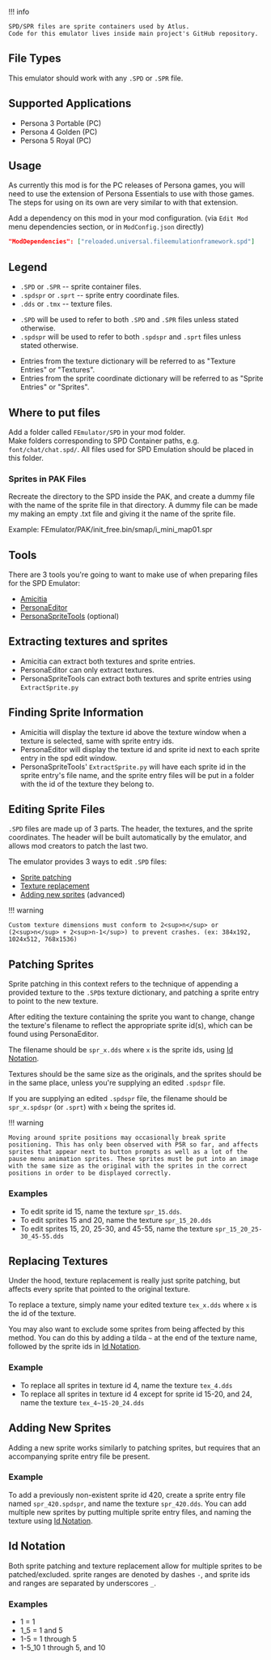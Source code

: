 !!! info

    SPD/SPR files are sprite containers used by Atlus.
    Code for this emulator lives inside main project's GitHub repository.  

## File Types

This emulator should work with any `.SPD` or `.SPR` file. 

## Supported Applications

- Persona 3 Portable (PC)  
- Persona 4 Golden (PC)  
- Persona 5 Royal (PC)  

## Usage

As currently this mod is for the PC releases of Persona games, you will need to use the extension of Persona Essentials to use with those games. The steps for using on its own are very similar to with that extension.

Add a dependency on this mod in your mod configuration. (via `Edit Mod` menu dependencies section, or in `ModConfig.json` directly)

```json
"ModDependencies": ["reloaded.universal.fileemulationframework.spd"]
```

## Legend

- `.SPD` or `.SPR` -- sprite container files.
- `.spdspr` or `.sprt` -- sprite entry coordinate files.
- `.dds` or `.tmx` -- texture files.
<!-- -->
- `.SPD` will be used to refer to both `.SPD` and `.SPR` files unless stated otherwise.
- `.spdspr` will be used to refer to both `.spdspr` and `.sprt` files unless stated otherwise.
<!-- -->
- Entries from the texture dictionary will be referred to as "Texture Entries" or "Textures".
- Entries from the sprite coordinate dictionary will be referred to as "Sprite Entries" or "Sprites".

## Where to put files

Add a folder called `FEmulator/SPD` in your mod folder.  
Make folders corresponding to SPD Container paths, e.g. `font/chat/chat.spd/`. All files used for SPD Emulation should be placed in this folder.

### Sprites in PAK Files

Recreate the directory to the SPD inside the PAK, and create a dummy file with the name of the sprite file in that directory. A dummy file can be made my making an empty .txt file and giving it the name of the sprite file.
<!-- -->
Example: FEmulator/PAK/init_free.bin/smap/i_mini_map01.spr

## Tools

There are 3 tools you're going to want to make use of when preparing files for the SPD Emulator:
<!-- -->
- [Amicitia](https://github.com/tge-was-taken/Amicitia/releases)
- [PersonaEditor](https://github.com/Secre-C/PersonaEditor/releases)
- [PersonaSpriteTools](https://github.com/Secre-C/PersonaSpriteTools) (optional)

## Extracting textures and sprites

- Amicitia can extract both textures and sprite entries.
- PersonaEditor can only extract textures.
- PersonaSpriteTools can extract both textures and sprite entries using `ExtractSprite.py`

## Finding Sprite Information

- Amicitia will display the texture id above the texture window when a texture is selected, same with sprite entry ids.
- PersonaEditor will display the texture id and sprite id next to each sprite entry in the spd edit window.
- PersonaSpriteTools' `ExtractSprite.py` will have each sprite id in the sprite entry's file name, and the sprite entry files will be put in a folder with the id of the texture they belong to.

## Editing Sprite Files

`.SPD` files are made up of 3 parts. The header, the textures, and the sprite coordinates. The header will be built automatically by the emulator, and allows mod creators to patch the last two.
<!-- -->
The emulator provides 3 ways to edit `.SPD` files:
<!-- -->
- [Sprite patching](#patching-sprites)
- [Texture replacement](#replacing-textures)
- [Adding new sprites](#adding-new-sprites) (advanced)

!!! warning

    Custom texture dimensions must conform to 2<sup>n</sup> or (2<sup>n</sup> + 2<sup>n-1</sup>) to prevent crashes. (ex: 384x192, 1024x512, 768x1536)

## Patching Sprites

Sprite patching in this context refers to the technique of appending a provided texture to the `.SPD`s texture dictionary, and patching a sprite entry to point to the new texture.

After editing the texture containing the sprite you want to change, change the texture's filename to reflect the appropriate sprite id(s), which can be found using PersonaEditor. 

The filename should be `spr_x.dds` where `x` is the sprite ids, using [Id Notation](#id-notation).

Textures should be the same size as the originals, and the sprites should be in the same place, unless you're supplying an edited `.spdspr` file.

If you are supplying an edited `.spdspr` file, the filename should be `spr_x.spdspr` (or `.sprt`) with `x` being the sprites id.

!!! warning
    
    Moving around sprite positions may occasionally break sprite positioning. This has only been observed with P5R so far, and affects sprites that appear next to button prompts as well as a lot of the pause menu animation sprites. These sprites must be put into an image with the same size as the original with the sprites in the correct positions in order to be displayed correctly.

### Examples

- To edit sprite id 15, name the texture `spr_15.dds`.
- To edit sprites 15 and 20, name the texture `spr_15_20.dds`
- To edit sprites 15, 20, 25-30, and 45-55, name the texture `spr_15_20_25-30_45-55.dds`

## Replacing Textures

Under the hood, texture replacement is really just sprite patching, but affects every sprite that pointed to the original texture.
<!-- -->
To replace a texture, simply name your edited texture `tex_x.dds` where `x` is the id of the texture.

You may also want to exclude some sprites from being affected by this method. You can do this by adding a tilda `~` at the end of the texture name, followed by the sprite ids in [Id Notation](#id-notation).

### Example

- To replace all sprites in texture id 4, name the texture `tex_4.dds`
- To replace all sprites in texture id 4 except for sprite id 15-20, and 24, name the texture `tex_4~15-20_24.dds` 

## Adding New Sprites

Adding a new sprite works similarly to patching sprites, but requires that an accompanying sprite entry file be present.

### Example

To add a previously non-existent sprite id 420, create a sprite entry file named `spr_420.spdspr`, and name the texture `spr_420.dds`.
You can add multiple new sprites by putting multiple sprite entry files, and naming the texture using [Id Notation](#id-notation).

## Id Notation

Both sprite patching and texture replacement allow for multiple sprites to be patched/excluded. sprite ranges are denoted by dashes `-`, and sprite ids and ranges are separated by underscores `_`.

### Examples

- 1 = 1
- 1_5 = 1 and 5
- 1-5 = 1 through 5
- 1-5_10 1 through 5, and 10
